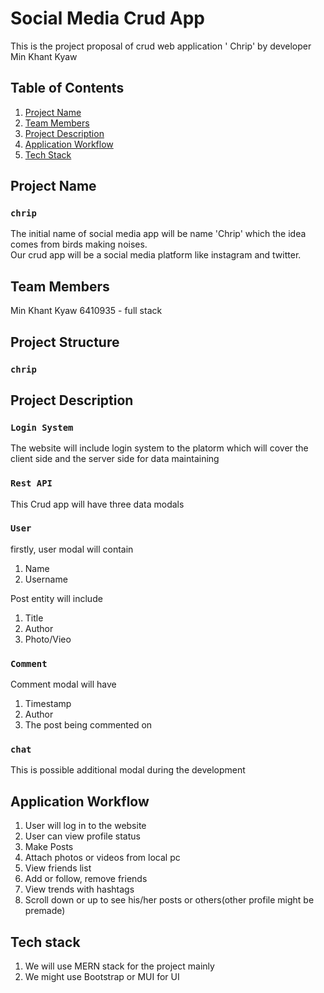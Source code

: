 # Social Media Crud App

This is the project proposal of crud web application ' Chrip' 
by developer Min Khant Kyaw 

## Table of Contents
1. [Project Name](##Project_Name)
2. [Team Members](#technologies)
3. [Project Description](#installation)
4. [Application Workflow](#collaboration)
5. [Tech Stack](#faqs) 

## Project Name

### `chrip`
The initial name of social media app will be name 'Chrip' which the idea 
comes from birds making noises. <br />
Our crud app will be a social media platform like instagram and twitter.

## Team Members
Min Khant Kyaw 6410935 - full stack


## Project Structure

### `chrip`


## Project Description

### `Login System`
The website will include login system to the platorm
which will cover the client side 
and the server side for data maintaining 

### `Rest API`
This Crud app will have three data modals


### `User`
firstly, user modal will contain

1. Name 
2. Username 
	
    
Post entity will include
1. Title
2. Author
3. Photo/Vieo

### `Comment`
Comment modal will have 

1. Timestamp  
2. Author
3. The post being commented on 

### `chat`
This is possible additional modal during the development


## Application Workflow
1. User will log in to the website
2. User can view profile status  
3. Make Posts 
4. Attach photos or videos from local pc 
5. View friends list 
6. Add or follow, remove friends
7. View trends with hashtags
8. Scroll down or up to see his/her posts or others(other profile might be premade)

## Tech stack
1. We will use MERN stack for the project mainly
2. We might use Bootstrap or MUI for UI 
